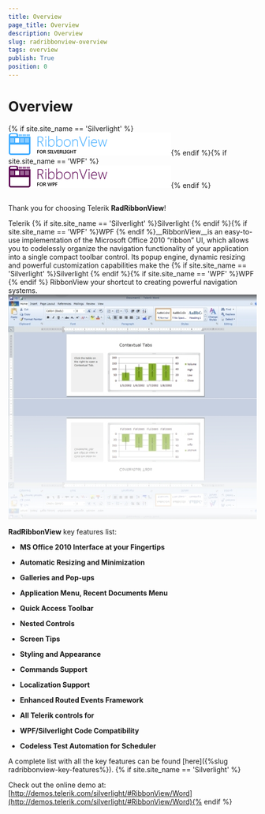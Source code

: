 ```yaml
---
title: Overview
page_title: Overview
description: Overview
slug: radribbonview-overview
tags: overview
publish: True
position: 0
---
```


# Overview



{% if site.site_name == 'Silverlight' %}![Rad Ribbon View sl icon](images/RadRibbonView_sl_icon.png){% endif %}{% if site.site_name == 'WPF' %}![Rad Ribbon View wpf icon](images/RadRibbonView_wpf_icon.png){% endif %}

## 

Thank you for choosing Telerik __RadRibbonView__!
				

Telerik {% if site.site_name == 'Silverlight' %}Silverlight {% endif %}{% if site.site_name == 'WPF' %}WPF {% endif %}__RibbonView__is an easy-to-use implementation of the Microsoft Office 2010 “ribbon” UI, which allows you to codelessly organize the navigation functionality of your application into a single compact toolbar control. Its popup engine, dynamic resizing and powerful customization capabilities make the  {% if site.site_name == 'Silverlight' %}Silverlight {% endif %}{% if site.site_name == 'WPF' %}WPF {% endif %} RibbonView your shortcut to creating powerful navigation systems.
				![](images/RibbonView_overview_office.jpg)

__RadRibbonView__ key features list:
				

* __MS Office 2010 Interface at your Fingertips__

* __Automatic Resizing and Minimization__

* __Galleries and Pop-ups__

* __Application Menu, Recent Documents Menu__

* __Quick Access Toolbar__

* __Nested Controls__

* __Screen Tips__

* __Styling and Appearance__

* __Commands Support__

* __Localization Support__

* __Enhanced Routed Events Framework__

* __All Telerik controls for__

* __WPF/Silverlight Code Compatibility__

* __Codeless Test Automation for Scheduler__

A complete list with all the key features can be found [here]({%slug radribbonview-key-features%}).
				{% if site.site_name == 'Silverlight' %}

Check out the online demo at: [http://demos.telerik.com/silverlight/#RibbonView/Word](http://demos.telerik.com/silverlight/#RibbonView/Word){% endif %}
